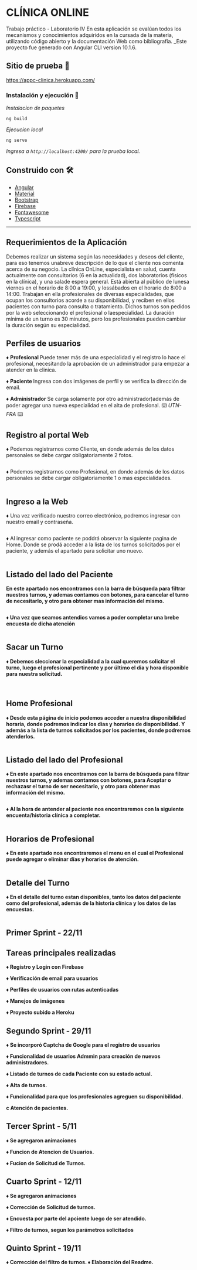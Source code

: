 <h1>CLÍNICA ONLINE</h1>
Trabajo práctico - Laboratorio IV
En esta aplicación se evalúan todos los mecanismos y conocimientos adquiridos en la cursada de la materia, utilizando código abierto y la documentación Web como bibliografía.
_Este proyecto fue generado con Angular CLI version 10.1.6.

## Sitio de prueba 🚀

https://appc-clinica.herokuapp.com/

### Instalación y ejecución 🔧

_Instalacion de paquetes_

```
ng build
```

_Ejecucion local_

```
ng serve
```

_Ingresa a `http://localhost:4200/` para la prueba local._

## Construido con 🛠️

* [Angular](https://angular.io/docs)
* [Material](https://material.angular.io/)
* [Bootstrap](https://getbootstrap.com/docs/3.3/)
* [Firebase](https://firebase.google.com/docs)
* [Fontawesome](https://fontawesome.com/)
* [Typescript](https://www.typescriptlang.org/)

---
## Requerimientos de la Aplicación
Debemos realizar un sistema según las necesidades y deseos del cliente, para eso tenemos unabreve descripción de lo que el cliente nos comenta acerca de su negocio.
La clínica OnLine, especialista en salud, cuenta actualmente con consultorios (6 en la actualidad), dos laboratorios (físicos en la clínica), y una salade espera general. Está abierta al público de lunesa viernes en el horario de 8:00 a 19:00, y lossábados en el horario de 8:00 a 14:00.
Trabajan en ella profesionales de diversas especialidades, que ocupan los consultorios acorde a su disponibilidad, y reciben en ellos pacientes con turno para consulta o tratamiento. Dichos turnos son pedidos por la web seleccionando el profesional o laespecialidad. La duración mínima de un turno es 30 minutos, pero los profesionales pueden cambiar la duración según su especialidad.


## Perfiles de usuarios

♦ <strong> Profesional </strong> Puede tener más de una especialidad y el registro lo hace el profesional, necesitando la aprobación de un administrador para empezar a atender en la clinica.

♦ <strong> Paciente </strong> Ingresa con dos imágenes de perfil y se verifica la dirección de email.

♦ <strong> Administrador </strong> Se carga solamente por otro administrador)además de poder agregar una nueva especialidad en el alta de profesional.
⌨️ _UTN-FRA_ ⌨️

## Registro al portal Web

♦ Podemos registrarnos como Cliente, en donde además de los datos personales se debe cargar obligatoriamente 2 fotos.
 
 <img src="/src/assets/readme/resgistroPaciente.png" alt="">

♦ Podemos registrarnos como Profesional, en donde además de los datos personales se debe cargar obligatoriamente 1 o mas especialidades.

 <img src="/src/assets/readme/registroProfesional.png" alt="">

 ## Ingreso a la Web

 ♦ Una vez verificado nuestro correo electrónico, podremos ingresar con nuestro email y contraseña.

 <img src="/src/assets/readme/login.png" alt="">

 ♦ Al ingresar como paciente se poddrá observar la siguiente pagina de Home. Donde se prodá acceder a la lista de los turnos solicitados por el paciente, y además el apartado para solicitar uno nuevo. 

 <img src="/src/assets/readme/homePaciente.png" alt="">

 <h2> <strong>Listado del lado del Paciente<strong> </h2>
  
 En este apartado nos encontramos con la barra de búsqueda para filtrar nuestros turnos, y ademas contamos con botones, para cancelar el turno de necesitarlo, y otro para obtener mas información del mismo. 

 <img src="/src/assets/readme/listaPaciente.png" alt="">


 ♦ Una vez que seamos antendios vamos a poder completar una brebe encuesta de dicha atención 

 <img src="/src/assets/readme/respuestaPaciente.png" alt="">

  <h2> <strong>Sacar un Turno<strong> </h2>
 
♦ Debemos sleccionar la especialidad a la cual queremos solicitar el turno, luego el profesional pertinente y por último el dia y hora disponible para nuestra solicitud.  

 <img src="/src/assets/readme/turnoEspecialidad.png" alt="">
 <img src="/src/assets/readme/turnoProfesional.png" alt="">
 <img src="/src/assets/readme/turnoFecha.png" alt="">
 <img src="/src/assets/readme/turnoVerif.png" alt="">

<h2> <strong>Home Profesional<strong> </h2>

♦ Desde esta página de inicio podemos acceder a nuestra disponibilidad horaria, donde podremos indicar los dias y horarios de disponibilidad. Y además a la lista de turnos solicitados por los pacientes, donde podremos atenderlos.

 <img src="/src/assets/readme/homeProfesional.png" alt="">

 <h2> <strong>Listado del lado del Profesional<strong> </h2>

 ♦ En este apartado nos encontramos con la barra de búsqueda para filtrar nuestros turnos, y ademas contamos con botones, para Aceptar o rechazasr el turno de ser necesitarlo, y otro para obtener mas información del mismo.

 <img src="/src/assets/readme/listadoProfesional.png" alt="">

♦ Al la hora de antender al paciente nos encontraremos con la siguiente encuenta/historia clínica a completar.

 <img src="/src/assets/readme/encuestaProfesional.png" alt="">

 <h2> <strong>Horarios de Profesional<strong> </h2>

♦ En este apartado nos encontraremos el menu en el cual el Profesional puede agregar o eliminar días y horarios de atención.

 <img src="/src/assets/readme/horaProfesional.png" alt="">


<h2> <strong>Detalle del Turno<strong> </h2>

♦ En el detalle del turno estan disponibles, tanto los datos del paciente como del profesional, además de la historia clínica y los datos de las encuestas.

 <img src="/src/assets/readme/turnoDetalle.png" alt="">


<h2> <strong>Primer Sprint - 22/11<strong> </h2>

## Tareas principales realizadas

♦ Registro y Login con Firebase

♦ Verificación de email para usuarios 

♦ Perfiles de usuarios con rutas autenticadas

♦ Manejos de imágenes 

♦ Proyecto subido a Heroku

<h2> <strong>Segundo Sprint - 29/11<strong> </h2>

♦ Se incorporó Captcha de Google para el registro de usuarios

♦ Funcionalidad de usuarios Admmin para creación de nuevos administradores.

♦ Listado de turnos de cada Paciente con su estado actual.

♦ Alta de turnos.

♦ Funcionalidad para que los profesionales agreguen su disponibilidad.

c Atención de pacientes.

<h2> <strong>Tercer Sprint - 5/11<strong> </h2>

♦ Se agregaron animaciones

♦ Funcion de Atencion de Usuarios.

♦ Fucion de Solicitud de Turnos. 

<h2> <strong>Cuarto Sprint - 12/11<strong> </h2>

♦ Se agregaron animaciones

♦ Corrección de Solicitud de turnos.

♦ Encuesta por parte del apciente luego de ser atendido.

♦ Filtro de turnos, segun los parámetros solicitados


<h2> <strong>Quinto Sprint - 19/11<strong> </h2>

♦ Corrección del filtro de turnos.
♦ Elaboración del Readme.







